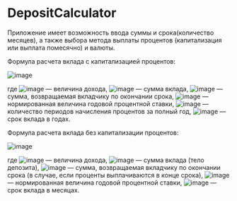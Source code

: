 # DepositCalculator
Приложение имеет возможность ввода суммы и срока(количество месяцев), а также выбора метода выплаты процентов (капитализация или выплата помесячно) и валюты.

Формула расчета вклада с капитализацией процентов:

![image](https://user-images.githubusercontent.com/106742029/171718718-4197b36c-d685-4cb6-ba6b-5f6ada537a1f.png)

где ![image](https://user-images.githubusercontent.com/106742029/171719371-ec8acde6-597c-437a-a03b-32ab27c2f46c.png) — величина дохода, ![image](https://user-images.githubusercontent.com/106742029/171719431-a6f3c2b2-3022-47d0-81b8-520055b7b834.png) — сумма вклада, ![image](https://user-images.githubusercontent.com/106742029/171719500-0c2aede1-b8f1-49d5-b7f4-b7894c2c58ff.png) — сумма, возвращаемая вкладчику по окончании срока, ![image](https://user-images.githubusercontent.com/106742029/171719552-f72c82e6-107c-4179-8127-228ca5ae5a13.png) — нормированная величина годовой процентной ставки, ![image](https://user-images.githubusercontent.com/106742029/171719616-d6cb75e6-f007-4a75-ab31-5589094c7d79.png) — количество периодов начисления процентов за полный год, ![image](https://user-images.githubusercontent.com/106742029/171719671-ed166e7e-6224-43fe-9d48-d09636069f34.png) — срок вклада в годах.


Формула расчета вклада без капитализации процентов:

![image](https://user-images.githubusercontent.com/106742029/171719887-22a4084b-dbcd-42e4-9278-65cfc72e3a38.png)


где ![image](https://user-images.githubusercontent.com/106742029/171719371-ec8acde6-597c-437a-a03b-32ab27c2f46c.png) — величина дохода, ![image](https://user-images.githubusercontent.com/106742029/171719431-a6f3c2b2-3022-47d0-81b8-520055b7b834.png) — сумма вклада (тело депозита), ![image](https://user-images.githubusercontent.com/106742029/171719500-0c2aede1-b8f1-49d5-b7f4-b7894c2c58ff.png) — сумма, возвращаемая вкладчику по окончании срока (в случае, если проценты выплачиваются в конце срока), ![image](https://user-images.githubusercontent.com/106742029/171719552-f72c82e6-107c-4179-8127-228ca5ae5a13.png) — нормированная величина годовой процентной ставки, ![image](https://user-images.githubusercontent.com/106742029/171719671-ed166e7e-6224-43fe-9d48-d09636069f34.png) — срок вклада в месяцах.
